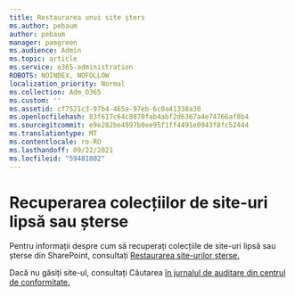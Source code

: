 ```yaml
---
title: Restaurarea unui site șters
ms.author: pebaum
author: pebaum
manager: pamgreen
ms.audience: Admin
ms.topic: article
ms.service: o365-administration
ROBOTS: NOINDEX, NOFOLLOW
localization_priority: Normal
ms.collection: Adm_O365
ms.custom: ''
ms.assetid: cf7521c3-97b4-465a-97eb-6c0a41338a30
ms.openlocfilehash: 83f617c64c8870fab4abf2d6367a4e74766af8b4
ms.sourcegitcommit: e9e282be4997b0ee95f1ff4491e0943f8fc52444
ms.translationtype: MT
ms.contentlocale: ro-RO
ms.lasthandoff: 09/22/2021
ms.locfileid: "59481802"
---
```

# <a name="recover-missing-or-deleted-site-collections"></a>Recuperarea colecțiilor de site-uri lipsă sau șterse

Pentru informații despre cum să recuperați colecțiile de site-uri lipsă sau șterse din SharePoint, consultați [Restaurarea site-urilor șterse.](https://docs.microsoft.com/sharepoint/restore-deleted-site-collection) 

Dacă nu găsiți site-ul, consultați Căutarea [în jurnalul de auditare din centrul de conformitate.](https://docs.microsoft.com/microsoft-365/compliance/search-the-audit-log-in-security-and-compliance)


